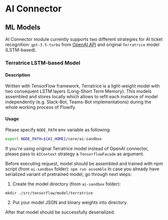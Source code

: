 # AI Connector

## ML Models

AI Connector module currently supports two different strategies for AI ticket recognition:
`gpt-3.5-turbo` from [OpenAI API](https://platform.openai.com/docs/models/gpt-3-5)
and original `Terratrice` model (LSTM-based).

### Terratrice LSTM-based Model

#### Description

Written with TensorFlow framework, Terratrice is a light-weight model with two consequent LSTM layers (Long-Short Term Memory).
This models assembled and stores locally which allows to refit each instance of model independently
(e.g. Slack-Bot, Teams-Bot implementations) during the whole working process of Flowify.

#### Usage

Please specify `NODE_PATH` env variable as following:

```bash
export NODE_PATH=${AI_HOME}/core/ai-sandbox
```

If you're using original Terratrice model instead of OpenAI connector, please pass to `AIContext`
strategy a `TensorflowFacade` as argument.

Before executing request, model should be assembled and trained with npm script (from `ai-sandbox` folder):
``npm run assemble``
In case you already have serialized variant of pretrained model, go through next steps:
1. Create the model directory (from `ai-sandbox` folder):
```
mkdir ./src/tensorflow/model/terratrice
```
2. Put your model JSON and binary weights into directory.

After that model should be successfully deserialized.
